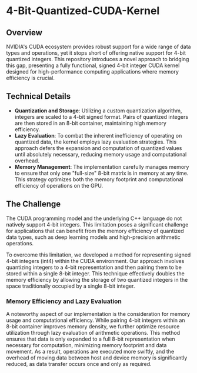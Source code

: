 # 4-Bit-Quantized-CUDA-Kernel

## Overview

NVIDIA's CUDA ecosystem provides robust support for a wide range of data types and operations, yet it stops short of offering native support for 4-bit quantized integers. This repository introduces a novel approach to bridging this gap, presenting a fully functional, signed 4-bit integer CUDA kernel designed for high-performance computing applications where memory efficiency is crucial.

## Technical Details

- **Quantization and Storage**: Utilizing a custom quantization algorithm, integers are scaled to a 4-bit signed format. Pairs of quantized integers are then stored in an 8-bit container, maintaining high memory efficiency.
- **Lazy Evaluation**: To combat the inherent inefficiency of operating on quantized data, the kernel employs lazy evaluation strategies. This approach defers the expansion and computation of quantized values until absolutely necessary, reducing memory usage and computational overhead.
- **Memory Management**: The implementation carefully manages memory to ensure that only one "full-size" 8-bit matrix is in memory at any time. This strategy optimizes both the memory footprint and computational efficiency of operations on the GPU.

## The Challenge

The CUDA programming model and the underlying C++ language do not natively support 4-bit integers. This limitation poses a significant challenge for applications that can benefit from the memory efficiency of quantized data types, such as deep learning models and high-precision arithmetic operations.

To overcome this limitation, we developed a method for representing signed 4-bit integers (int4) within the CUDA environment. Our approach involves quantizing integers to a 4-bit representation and then pairing them to be stored within a single 8-bit integer. This technique effectively doubles the memory efficiency by allowing the storage of two quantized integers in the space traditionally occupied by a single 8-bit integer.

### Memory Efficiency and Lazy Evaluation

A noteworthy aspect of our implementation is the consideration for memory usage and computational efficiency. While pairing 4-bit integers within an 8-bit container improves memory density, we further optimize resource utilization through lazy evaluation of arithmetic operations. This method ensures that data is only expanded to a full 8-bit representation when necessary for computation, minimizing memory footprint and data movement. As a result, operations are executed more swiftly, and the overhead of moving data between host and device memory is significantly reduced, as data transfer occurs once and only as required.
